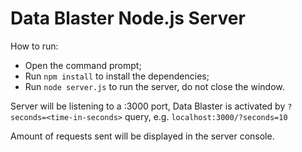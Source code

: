 # Data Blaster Node.js Server

How to run:
* Open the command prompt;
* Run `npm install` to install the dependencies;
* Run `node server.js` to run the server, do not close the window.

Server will be listening to a :3000 port, Data Blaster is activated by `?seconds=<time-in-seconds>` query, e.g. `localhost:3000/?seconds=10`

Amount of requests sent will be displayed in the server console.
